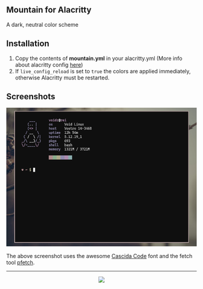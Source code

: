 ## Mountain for Alacritty 

<p>A dark, neutral color scheme</p>

## Installation
1. Copy the contents of **mountain.yml** in your alacritty.yml (More info about alacritty config [here](https://github.com/alacritty/alacritty#configuration))
2. If `live_config_reload` is set to `true` the colors are applied immediately, otherwise Alacritty must be restarted.

## Screenshots
<p align="center">
<a href="/img/alacritty.png"><img src="/img/alacritty.png"></a>
</p>

The above screenshot uses the awesome [Cascida Code](https://github.com/microsoft/cascadia-code) font and the fetch tool [pfetch](https://github.com/dylanaraps/pfetch).

---

<p align="center">
<a href="https://github.com/mountain-theme/Mountain"><img src="https://img.shields.io/static/v1?label=Powered%20By&message=Mountain&color=9ec49f&style=for-the-badge&labelColor=0f0f0f"></a>
</p>

